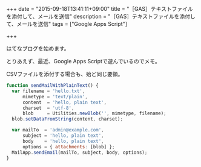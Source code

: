 +++
date = "2015-09-18T13:41:11+09:00"
title = "［GAS］テキストファイルを添付して、メールを送信"
description = "［GAS］テキストファイルを添付して、メールを送信"
tags = ["Google Apps Script"]

+++

はてなブログを始めます。

とりあえず、最近、Google Apps Scriptで遊んでいるのでメモ。

CSVファイルを添付する場合も、殆ど同じ要領。

```javascript
function sendMailWithPlainText() {
  var filename = 'hello.txt',
      mimetype = 'text/plain',
      content  = 'hello, plain text',
      charset  = 'utf-8',
      blob     = Utilities.newBlob('', mimetype, filename);
  blob.setDataFromString(content, charset);

  var mailTo  = 'admin@example.com',
      subject = 'hello, plain text',
      body    = 'hello, plain text',
      options = { attachments: [blob] };
  MailApp.sendEmail(mailTo, subject, body, options);
}
```
